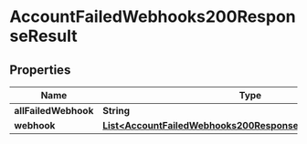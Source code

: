 

# AccountFailedWebhooks200ResponseResult

## Properties

Name | Type | Description | Notes
------------ | ------------- | ------------- | -------------
**allFailedWebhook** | **String** |  |  [optional]
**webhook** | [**List&lt;AccountFailedWebhooks200ResponseResultWebhookInner&gt;**](AccountFailedWebhooks200ResponseResultWebhookInner.md) |  |  [optional]




